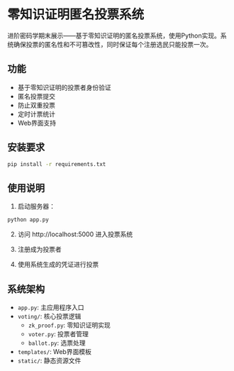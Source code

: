 # 零知识证明匿名投票系统

进阶密码学期末展示——基于零知识证明的匿名投票系统，使用Python实现。系统确保投票的匿名性和不可篡改性，同时保证每个注册选民只能投票一次。

## 功能

- 基于零知识证明的投票者身份验证
- 匿名投票提交
- 防止双重投票
- 定时计票统计
- Web界面支持

## 安装要求

```bash
pip install -r requirements.txt
```

## 使用说明

1. 启动服务器：
```bash
python app.py
```

2. 访问 http://localhost:5000 进入投票系统

3. 注册成为投票者

4. 使用系统生成的凭证进行投票

## 系统架构

- `app.py`: 主应用程序入口
- `voting/`: 核心投票逻辑
  - `zk_proof.py`: 零知识证明实现
  - `voter.py`: 投票者管理
  - `ballot.py`: 选票处理
- `templates/`: Web界面模板
- `static/`: 静态资源文件



